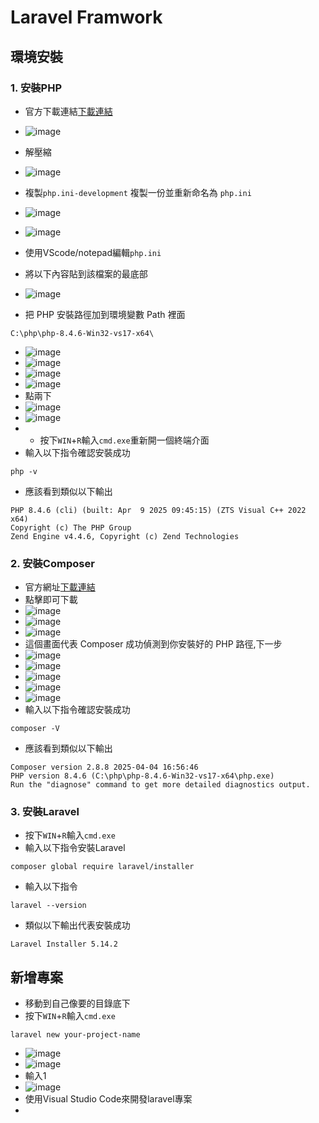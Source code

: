 # Laravel Framwork

## 環境安裝
### 1. 安裝PHP
- 官方下載連結[下載連結](https://windows.php.net/download)
- ![image](https://github.com/user-attachments/assets/5e8b022d-2274-4384-b86e-34a4797884ce)
- 解壓縮
- ![image](https://github.com/user-attachments/assets/0e142a67-8d7e-4c08-a60c-46a8c05cd8dd)
- 複製`php.ini-development` 複製一份並重新命名為 `php.ini`
- ![image](https://github.com/user-attachments/assets/ae9d8293-589a-48d3-8c46-197ba1fcee24)
- ![image](https://github.com/user-attachments/assets/fcedc0f8-f8dd-4064-a66d-53ecb6117e88)

- 使用VScode/notepad編輯`php.ini`
- 將以下內容貼到該檔案的最底部
- ![image](https://github.com/user-attachments/assets/5a014381-55e1-407f-a6d0-524400a3edb0)
- 把 PHP 安裝路徑加到環境變數 Path 裡面
```
C:\php\php-8.4.6-Win32-vs17-x64\
```
- ![image](https://github.com/user-attachments/assets/1b3588d4-869e-466d-bab3-6ab5120660e9)
- ![image](https://github.com/user-attachments/assets/61e29d94-d8fb-4536-a369-90949be4e16a)
- ![image](https://github.com/user-attachments/assets/5acc8b41-9ffc-43f8-88fd-13be0a0a9295)
- ![image](https://github.com/user-attachments/assets/e6d5510a-f631-4d62-a0d9-e0b83fd36db0)
- 點兩下
- ![image](https://github.com/user-attachments/assets/4c45d7e3-5d6c-48bd-9ff1-3c649a89c3fd)
- ![image](https://github.com/user-attachments/assets/4c660c3e-3ba0-434d-b710-ba3645105642)
- - 按下`WIN`+`R`輸入`cmd.exe`重新開一個終端介面
- 輸入以下指令確認安裝成功
```
php -v
```
- 應該看到類似以下輸出
```
PHP 8.4.6 (cli) (built: Apr  9 2025 09:45:15) (ZTS Visual C++ 2022 x64)
Copyright (c) The PHP Group
Zend Engine v4.4.6, Copyright (c) Zend Technologies
```


### 2. 安裝Composer
- 官方網址[下載連結](https://getcomposer.org/download/)
- 點擊即可下載
- ![image](https://github.com/user-attachments/assets/166b9380-b2ce-4f77-8bc9-ff5262f17d31)
- ![image](https://github.com/user-attachments/assets/6c4ac39e-0135-4405-9a35-a3fbacd4b9bc)
- ![image](https://github.com/user-attachments/assets/cf352367-a35a-4e82-b307-48373ae8fc12)
- 這個畫面代表 Composer 成功偵測到你安裝好的 PHP 路徑,下一步
- ![image](https://github.com/user-attachments/assets/bab940b5-7d95-454a-b23e-b6b5e37efc55)
- ![image](https://github.com/user-attachments/assets/47c999c0-b4a3-40ab-b279-b3baad13a6b9)
- ![image](https://github.com/user-attachments/assets/23c7bb9e-ac8e-4625-8dee-6a464423c7f2)
- ![image](https://github.com/user-attachments/assets/5ad51df1-0fac-4f96-879c-7d525ad46d39)
- ![image](https://github.com/user-attachments/assets/9a61c825-4888-46a5-90e3-54ed30d2b16a)
- 輸入以下指令確認安裝成功
```
composer -V
```
- 應該看到類似以下輸出
```
Composer version 2.8.8 2025-04-04 16:56:46
PHP version 8.4.6 (C:\php\php-8.4.6-Win32-vs17-x64\php.exe)
Run the "diagnose" command to get more detailed diagnostics output.
```

### 3. 安裝Laravel
- 按下`WIN`+`R`輸入`cmd.exe`
- 輸入以下指令安裝Laravel
```
composer global require laravel/installer
```
- 輸入以下指令
```
laravel --version
```
- 類似以下輸出代表安裝成功
```
Laravel Installer 5.14.2
```
## 新增專案
- 移動到自己像要的目錄底下
- 按下`WIN`+`R`輸入`cmd.exe`
```
laravel new your-project-name
```
- ![image](https://github.com/user-attachments/assets/d4b8d405-11e0-4066-b950-c7a4062b7f76)
- ![image](https://github.com/user-attachments/assets/a89705c6-d6a3-46a6-9950-653652b72ab7)
- 輸入1
- ![image](https://github.com/user-attachments/assets/24dc9647-c393-43a2-8c05-29a61825d914)
- 使用Visual Studio Code來開發laravel專案
- 


